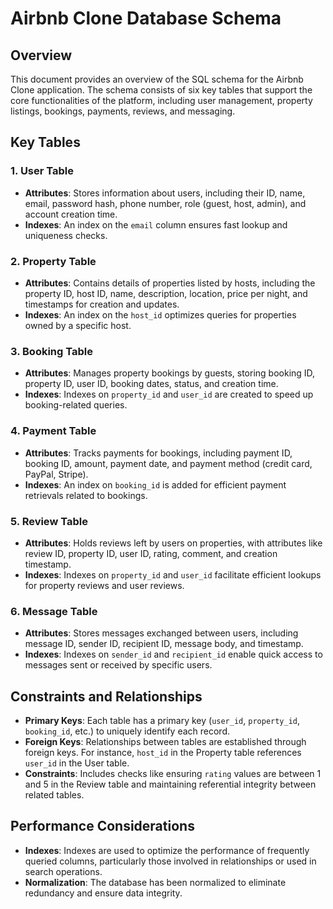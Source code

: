 # Airbnb Clone Database Schema

## Overview
This document provides an overview of the SQL schema for the Airbnb Clone application. The schema consists of six key tables that support the core functionalities of the platform, including user management, property listings, bookings, payments, reviews, and messaging.

## Key Tables

### 1. User Table
- **Attributes**: Stores information about users, including their ID, name, email, password hash, phone number, role (guest, host, admin), and account creation time.
- **Indexes**: An index on the `email` column ensures fast lookup and uniqueness checks.

### 2. Property Table
- **Attributes**: Contains details of properties listed by hosts, including the property ID, host ID, name, description, location, price per night, and timestamps for creation and updates.
- **Indexes**: An index on the `host_id` optimizes queries for properties owned by a specific host.

### 3. Booking Table
- **Attributes**: Manages property bookings by guests, storing booking ID, property ID, user ID, booking dates, status, and creation time.
- **Indexes**: Indexes on `property_id` and `user_id` are created to speed up booking-related queries.

### 4. Payment Table
- **Attributes**: Tracks payments for bookings, including payment ID, booking ID, amount, payment date, and payment method (credit card, PayPal, Stripe).
- **Indexes**: An index on `booking_id` is added for efficient payment retrievals related to bookings.

### 5. Review Table
- **Attributes**: Holds reviews left by users on properties, with attributes like review ID, property ID, user ID, rating, comment, and creation timestamp.
- **Indexes**: Indexes on `property_id` and `user_id` facilitate efficient lookups for property reviews and user reviews.

### 6. Message Table
- **Attributes**: Stores messages exchanged between users, including message ID, sender ID, recipient ID, message body, and timestamp.
- **Indexes**: Indexes on `sender_id` and `recipient_id` enable quick access to messages sent or received by specific users.

## Constraints and Relationships
- **Primary Keys**: Each table has a primary key (`user_id`, `property_id`, `booking_id`, etc.) to uniquely identify each record.
- **Foreign Keys**: Relationships between tables are established through foreign keys. For instance, `host_id` in the Property table references `user_id` in the User table.
- **Constraints**: Includes checks like ensuring `rating` values are between 1 and 5 in the Review table and maintaining referential integrity between related tables.

## Performance Considerations
- **Indexes**: Indexes are used to optimize the performance of frequently queried columns, particularly those involved in relationships or used in search operations.
- **Normalization**: The database has been normalized to eliminate redundancy and ensure data integrity.


